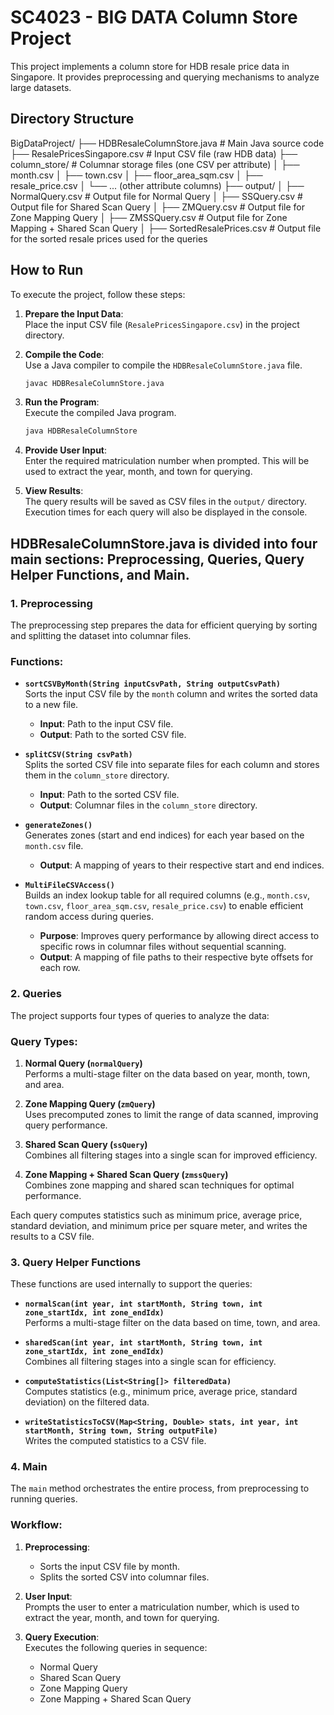 # SC4023 - BIG DATA Column Store Project

This project implements a column store for HDB resale price data in Singapore. It provides preprocessing and querying mechanisms to analyze large datasets. 

## Directory Structure

BigDataProject/
├── HDBResaleColumnStore.java         # Main Java source code
├── ResalePricesSingapore.csv         # Input CSV file (raw HDB data)
├── column_store/                     # Columnar storage files (one CSV per attribute)
│   ├── month.csv
│   ├── town.csv
│   ├── floor_area_sqm.csv
│   ├── resale_price.csv
│   └── ... (other attribute columns)
├── output/
│   ├── NormalQuery.csv                 # Output file for Normal Query
│   ├── SSQuery.csv                     # Output file for Shared Scan Query
│   ├── ZMQuery.csv                     # Output file for Zone Mapping Query
│   ├── ZMSSQuery.csv                   # Output file for Zone Mapping + Shared Scan Query
│   ├── SortedResalePrices.csv          # Output file for the sorted resale prices used for the queries 


## How to Run

To execute the project, follow these steps:

1. **Prepare the Input Data**:  
    Place the input CSV file (`ResalePricesSingapore.csv`) in the project directory.

2. **Compile the Code**:  
    Use a Java compiler to compile the `HDBResaleColumnStore.java` file.  
    ```bash
    javac HDBResaleColumnStore.java
    ```

3. **Run the Program**:  
    Execute the compiled Java program.  
    ```bash
    java HDBResaleColumnStore
    ```

4. **Provide User Input**:  
    Enter the required matriculation number when prompted. This will be used to extract the year, month, and town for querying.

5. **View Results**:  
    The query results will be saved as CSV files in the `output/` directory. Execution times for each query will also be displayed in the console.



## HDBResaleColumnStore.java is divided into four main sections: **Preprocessing**, **Queries**, **Query Helper Functions**, and **Main**.

### 1. Preprocessing

The preprocessing step prepares the data for efficient querying by sorting and splitting the dataset into columnar files.

### Functions:
- **`sortCSVByMonth(String inputCsvPath, String outputCsvPath)`**  
  Sorts the input CSV file by the `month` column and writes the sorted data to a new file.  
  - **Input**: Path to the input CSV file.  
  - **Output**: Path to the sorted CSV file.

- **`splitCSV(String csvPath)`**  
  Splits the sorted CSV file into separate files for each column and stores them in the `column_store` directory.  
  - **Input**: Path to the sorted CSV file.  
  - **Output**: Columnar files in the `column_store` directory.

- **`generateZones()`**  
  Generates zones (start and end indices) for each year based on the `month.csv` file.  
  - **Output**: A mapping of years to their respective start and end indices.
  
- **`MultiFileCSVAccess()`**  
  Builds an index lookup table for all required columns (e.g., `month.csv`, `town.csv`, `floor_area_sqm.csv`, `resale_price.csv`) to enable efficient random access during queries.  
  - **Purpose**: Improves query performance by allowing direct access to specific rows in columnar files without sequential scanning.
  - **Output**: A mapping of file paths to their respective byte offsets for each row.




### 2. Queries

The project supports four types of queries to analyze the data:

### Query Types:
1. **Normal Query (`normalQuery`)**  
   Performs a multi-stage filter on the data based on year, month, town, and area.

2. **Zone Mapping Query (`zmQuery`)**  
   Uses precomputed zones to limit the range of data scanned, improving query performance.

3. **Shared Scan Query (`ssQuery`)**  
   Combines all filtering stages into a single scan for improved efficiency.

4. **Zone Mapping + Shared Scan Query (`zmssQuery`)**  
   Combines zone mapping and shared scan techniques for optimal performance.

Each query computes statistics such as minimum price, average price, standard deviation, and minimum price per square meter, and writes the results to a CSV file.



### 3. Query Helper Functions

These functions are used internally to support the queries:

- **`normalScan(int year, int startMonth, String town, int zone_startIdx, int zone_endIdx)`**  
  Performs a multi-stage filter on the data based on time, town, and area.

- **`sharedScan(int year, int startMonth, String town, int zone_startIdx, int zone_endIdx)`**  
  Combines all filtering stages into a single scan for efficiency.

- **`computeStatistics(List<String[]> filteredData)`**  
  Computes statistics (e.g., minimum price, average price, standard deviation) on the filtered data.

- **`writeStatisticsToCSV(Map<String, Double> stats, int year, int startMonth, String town, String outputFile)`**  
  Writes the computed statistics to a CSV file.



### 4. Main

The `main` method orchestrates the entire process, from preprocessing to running queries.

### Workflow:
1. **Preprocessing**:  
   - Sorts the input CSV file by month.  
   - Splits the sorted CSV into columnar files.

2. **User Input**:  
   Prompts the user to enter a matriculation number, which is used to extract the year, month, and town for querying.

3. **Query Execution**:  
   Executes the following queries in sequence:
   - Normal Query
   - Shared Scan Query
   - Zone Mapping Query
   - Zone Mapping + Shared Scan Query



